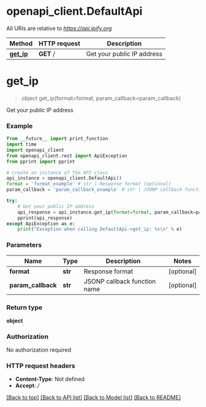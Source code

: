 # openapi_client.DefaultApi

All URIs are relative to *https://api.ipify.org*

Method | HTTP request | Description
------------- | ------------- | -------------
[**get_ip**](DefaultApi.md#get_ip) | **GET** / | Get your public IP address


# **get_ip**
> object get_ip(format=format, param_callback=param_callback)

Get your public IP address

### Example
```python
from __future__ import print_function
import time
import openapi_client
from openapi_client.rest import ApiException
from pprint import pprint

# create an instance of the API class
api_instance = openapi_client.DefaultApi()
format = 'format_example' # str | Response format (optional)
param_callback = 'param_callback_example' # str | JSONP callback function name (optional)

try:
    # Get your public IP address
    api_response = api_instance.get_ip(format=format, param_callback=param_callback)
    pprint(api_response)
except ApiException as e:
    print("Exception when calling DefaultApi->get_ip: %s\n" % e)
```

### Parameters

Name | Type | Description  | Notes
------------- | ------------- | ------------- | -------------
 **format** | **str**| Response format | [optional] 
 **param_callback** | **str**| JSONP callback function name | [optional] 

### Return type

**object**

### Authorization

No authorization required

### HTTP request headers

 - **Content-Type**: Not defined
 - **Accept**: */*

[[Back to top]](#) [[Back to API list]](../README.md#documentation-for-api-endpoints) [[Back to Model list]](../README.md#documentation-for-models) [[Back to README]](../README.md)

